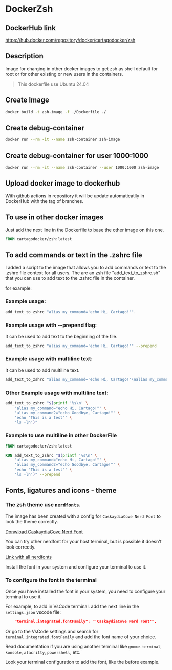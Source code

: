 # DockerZsh

## DockerHub link

https://hub.docker.com/repository/docker/cartagodocker/zsh

## Description

Image for charging in other docker images to get zsh as shell default for root or for other existing or new users in the containers.

> This dockerfile use Ubuntu 24.04

## Create Image

```bash
docker build -t zsh-image -f ./Dockerfile ./
```

## Create debug-container

```bash
docker run --rm -it --name zsh-container zsh-image
```

## Create debug-container for user 1000:1000

```bash
docker run --rm -it --name zsh-container --user 1000:1000 zsh-image
```

## Upload docker image to dockerhub

With github actions in repository it will be update automaticatlly in DockerHub with the tag of branches.

## To use in other docker images

Just add the next line in the Dockerfile to base the other image on this one.

```Dockerfile
FROM cartagodocker/zsh:latest
```

## To add commands or text in the .zshrc file

I added a script to the image that allows you to add commands or text to the .zshrc file context for all users.
The are an zsh file "add_text_to_zshrc.sh" that you can use to add text to the .zshrc file in the container.

for example:

### Example usage:

```bash
add_text_to_zshrc "alias my_command='echo Hi, Cartago!'".
```

### Example usage with --prepend flag:

It can be used to add text to the beginning of the file.

```bash
add_text_to_zshrc "alias my_command='echo Hi, Cartago!'" --prepend
```

### Example usage with multiline text:

It can be used to add multiline text.

```bash
add_text_to_zshrc "alias my_command='echo Hi, Cartago!'\nalias my_command2='echo Hi, Cartago!'" --prepend
```

### Other Example usage with multiline text:

```bash
add_text_to_zshrc "$(printf '%s\n' \
    'alias my_command="echo Hi, Cartago!"' \
    'alias my_command2="echo Goodbye, Cartago!"' \
    'echo "This is a test"' \
    'ls -ln')"
```

### Example to use multiline in other DockerFile

```Dockerfile
FROM cartagodocker/zsh:latest

RUN add_text_to_zshrc "$(printf '%s\n' \
    'alias my_command="echo Hi, Cartago!"' \
    'alias my_command2="echo Goodbye, Cartago!"' \
    'echo "This is a test"' \
    'ls -ln')" --prepend
```

## Fonts, ligatures and icons - theme

### The zsh theme use [``nerdfonts``](https://www.nerdfonts.com/font-downloads).

The image has been created with a config for `CaskaydiaCove Nerd Font` to look the theme correctly.

[Donwload CaskaydiaCove Nerd Font](https://github.com/ryanoasis/nerd-fonts/releases/download/v3.3.0/CascadiaCode.zip)

You can try other nerdfont for your host terminal, but is possible it doesn't look correctly.

[Link with all nerdfonts](https://www.nerdfonts.com/font-downloads)

Install the font in your system and configure your terminal to use it.

### To configure the font in the terminal

Once you have installed the font in your system, you need to configure your terminal to use it.

For example, to add in VsCode terminal.  add the next line in the `settings.json` vscode file:

```json
	"terminal.integrated.fontFamily": "'CaskaydiaCove Nerd Font'",
```

Or go to the VsCode settings and search for `terminal.integrated.fontFamily` and add the font name of your choice.


Read documentation if you are using another terminal like `gnome-terminal`, `konsole`, `alacritty`, `powershell`, etc.

Look your terminal configuration to add the font, like the before example.